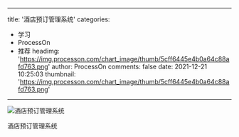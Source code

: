 
---
title: '酒店预订管理系统'
categories: 
 - 学习
 - ProcessOn
 - 推荐
headimg: 'https://img.processon.com/chart_image/thumb/5cff6445e4b0a64c88afd763.png'
author: ProcessOn
comments: false
date: 2021-12-21 10:25:03
thumbnail: 'https://img.processon.com/chart_image/thumb/5cff6445e4b0a64c88afd763.png'
---

<div>   
<img class="thumb" alt="酒店预订管理系统" src="https://img.processon.com/chart_image/thumb/5cff6445e4b0a64c88afd763.png" referrerpolicy="no-referrer">
<p>酒店预订管理系统</p>  
</div>
            